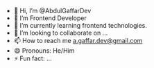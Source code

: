 - 👋 Hi, I’m @AbdulGaffarDev
- 👀 I’m Frontend Developer 
- 🌱 I’m currently learning frontend technologies.
- 💞️ I’m looking to collaborate on ...
- 📫 How to reach me a.gaffar.dev@gmail.com 
- 😄 Pronouns: He/Him
- ⚡ Fun fact: ...

<!---
AbdulGaffarDev/AbdulGaffarDev is a ✨ special ✨ repository because its `README.md` (this file) appears on your GitHub profile.
You can click the Preview link to take a look at your changes.
--->
